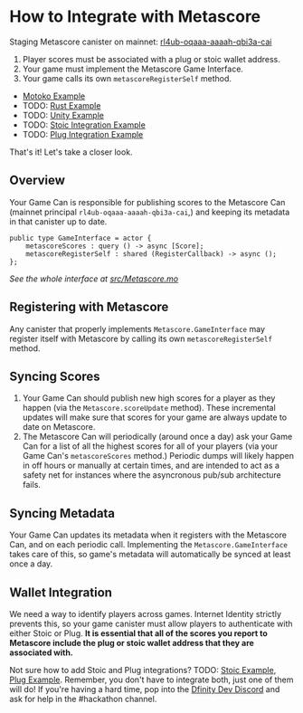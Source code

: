 # How to Integrate with Metascore

Staging Metascore canister on mainnet: [rl4ub-oqaaa-aaaah-qbi3a-cai](https://rl4ub-oqaaa-aaaah-qbi3a-cai.raw.ic0.app/)

1. Player scores must be associated with a plug or stoic wallet address.
2. Your game must implement the Metascore Game Interface.
3. Your game calls its own `metascoreRegisterSelf` method.

- [Motoko Example](https://github.com/metascore/metagame)
- TODO: [Rust Example](#)
- TODO: [Unity Example](#)
- TODO: [Stoic Integration Example](#)
- TODO: [Plug Integration Example](#)

That's it! Let's take a closer look.

## Overview

Your Game Can is responsible for publishing scores to the Metascore Can (mainnet principal `rl4ub-oqaaa-aaaah-qbi3a-cai`,) and keeping its metadata in that canister up to date.

```motoko
public type GameInterface = actor {
    metascoreScores : query () -> async [Score];
    metascoreRegisterSelf : shared (RegisterCallback) -> async ();
};
```
*See the whole interface at [src/Metascore.mo](src/Metascore.mo)*

## Registering with Metascore

Any canister that properly implements `Metascore.GameInterface` may register itself with Metascore by calling its own `metascoreRegisterSelf` method.

## Syncing Scores

1. Your Game Can should publish new high scores for a player as they happen (via the `Metascore.scoreUpdate` method). These incremental updates will make sure that scores for your game are always update to date on Metascore.
2. The Metascore Can will periodically (around once a day) ask your Game Can for a list of all the highest scores for all of your players (via your Game Can's `metascoreScores` method.) Periodic dumps will likely happen in off hours or manually at certain times, and are intended to act as a safety net for instances where the asyncronous pub/sub architecture fails.

## Syncing Metadata

Your Game Can updates its metadata when it registers with the Metascore Can, and on each periodic call. Implementing the `Metascore.GameInterface` takes care of this, so game's metadata will automatically be synced at least once a day.

## Wallet Integration

We need a way to identify players across games. Internet Identity strictly prevents this, so your game canister must allow players to authenticate with either Stoic or Plug. **It is essential that all of the scores you report to Metascore include the plug or stoic wallet address that they are associated with.**

Not sure how to add Stoic and Plug integrations? TODO: [Stoic Example](#), [Plug Example](#). Remember, you don't have to integrate both, just one of them will do! If you're having a hard time, pop into the [Dfinity Dev Discord](https://discord.gg/YUyZDtjmHt) and ask for help in the #hackathon channel.